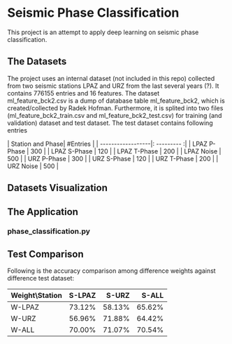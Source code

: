 # Seismic Phase Classification

This project is an attempt to apply deep learning on seismic phase classification. 

## The Datasets
The project uses an internal dataset (not included in this repo) collected from two seismic stations LPAZ 
and URZ from the last several years (?). It contains 776155 entries and 16 features. The dataset  
ml_feature_bck2.csv is a dump of database table ml_feature_bck2, which is created/collected by Radek Hofman.
Furthermore, it is splited into two files (ml_feature_bck2_train.csv and ml_feature_bck2_test.csv) 
for training (and validation) dataset and test dataset. The test dataset contains following entries

|  Station and Phase|  #Entries   |
| ------------------|: --------- :|
|  LPAZ P-Phase |   300  |
|  LPAZ S-Phase |   120  |
|  LPAZ T-Phase |   200  |
|  LPAZ Noise   |   500  |
|  URZ P-Phase  |   300  |
|  URZ S-Phase  |   120  |
|  URZ T-Phase  |   200  |
|  URZ Noise    |   500  |


## Datasets Visualization 

## The Application

### phase_classification.py

## Test Comparison

Following is the accuracy comparison among difference weights against difference test dataset:

|  Weight\Station |  S-LPAZ   |  S-URZ   |  S-ALL   |
| --------------- | ---------:|---------:| --------:|
| W-LPAZ          |   73.12%  |  58.13%  |  65.62%  |
| W-URZ           |   56.96%  |  71.88%  |  64.42%  |
| W-ALL           |   70.00%  |  71.07%  |  70.54%  |
